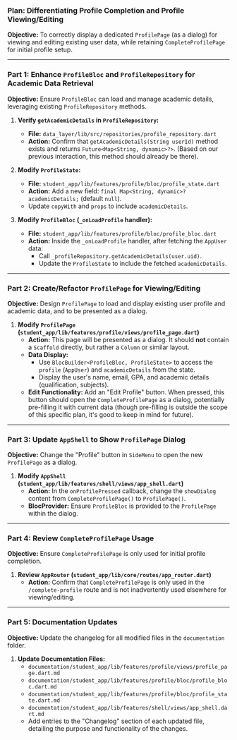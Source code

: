 ### **Plan: Differentiating Profile Completion and Profile Viewing/Editing**

**Objective:** To correctly display a dedicated `ProfilePage` (as a dialog) for viewing and editing existing user data, while retaining `CompleteProfilePage` for initial profile setup.

---

### **Part 1: Enhance `ProfileBloc` and `ProfileRepository` for Academic Data Retrieval**

**Objective:** Ensure `ProfileBloc` can load and manage academic details, leveraging existing `ProfileRepository` methods.

1.  **Verify `getAcademicDetails` in `ProfileRepository`:**
    *   **File:** `data_layer/lib/src/repositories/profile_repository.dart`
    *   **Action:** Confirm that `getAcademicDetails(String userId)` method exists and returns `Future<Map<String, dynamic>?>`. (Based on our previous interaction, this method should already be there).

2.  **Modify `ProfileState`:**
    *   **File:** `student_app/lib/features/profile/bloc/profile_state.dart`
    *   **Action:** Add a new field: `final Map<String, dynamic>? academicDetails;` (default `null`).
    *   Update `copyWith` and `props` to include `academicDetails`.

3.  **Modify `ProfileBloc` (`_onLoadProfile` handler):**
    *   **File:** `student_app/lib/features/profile/bloc/profile_bloc.dart`
    *   **Action:** Inside the `_onLoadProfile` handler, after fetching the `AppUser` data:
        *   Call `_profileRepository.getAcademicDetails(user.uid)`.
        *   Update the `ProfileState` to include the fetched `academicDetails`.

---

### **Part 2: Create/Refactor `ProfilePage` for Viewing/Editing**

**Objective:** Design `ProfilePage` to load and display existing user profile and academic data, and to be presented as a dialog.

1.  **Modify `ProfilePage` (`student_app/lib/features/profile/views/profile_page.dart`)**
    *   **Action:** This page will be presented as a dialog. It should **not** contain a `Scaffold` directly, but rather a `Column` or similar layout.
    *   **Data Display:**
        *   Use `BlocBuilder<ProfileBloc, ProfileState>` to access the `profile` (`AppUser`) and `academicDetails` from the state.
        *   Display the user's name, email, GPA, and academic details (qualification, subjects).
    *   **Edit Functionality:** Add an "Edit Profile" button. When pressed, this button should open the `CompleteProfilePage` as a dialog, potentially pre-filling it with current data (though pre-filling is outside the scope of this specific plan, it's good to keep in mind for future).

---

### **Part 3: Update `AppShell` to Show `ProfilePage` Dialog**

**Objective:** Change the "Profile" button in `SideMenu` to open the new `ProfilePage` as a dialog.

1.  **Modify `AppShell` (`student_app/lib/features/shell/views/app_shell.dart`)**
    *   **Action:** In the `onProfilePressed` callback, change the `showDialog` content from `CompleteProfilePage()` to `ProfilePage()`.
    *   **BlocProvider:** Ensure `ProfileBloc` is provided to the `ProfilePage` within the dialog.

---

### **Part 4: Review `CompleteProfilePage` Usage**

**Objective:** Ensure `CompleteProfilePage` is only used for initial profile completion.

1.  **Review `AppRouter` (`student_app/lib/core/routes/app_router.dart`)**
    *   **Action:** Confirm that `CompleteProfilePage` is only used in the `/complete-profile` route and is not inadvertently used elsewhere for viewing/editing.

---

### **Part 5: Documentation Updates**

**Objective:** Update the changelog for all modified files in the `documentation` folder.

1.  **Update Documentation Files:**
    *   `documentation/student_app/lib/features/profile/views/profile_page.dart.md`
    *   `documentation/student_app/lib/features/profile/bloc/profile_bloc.dart.md`
    *   `documentation/student_app/lib/features/profile/bloc/profile_state.dart.md`
    *   `documentation/student_app/lib/features/shell/views/app_shell.dart.md`
    *   Add entries to the "Changelog" section of each updated file, detailing the purpose and functionality of the changes.
